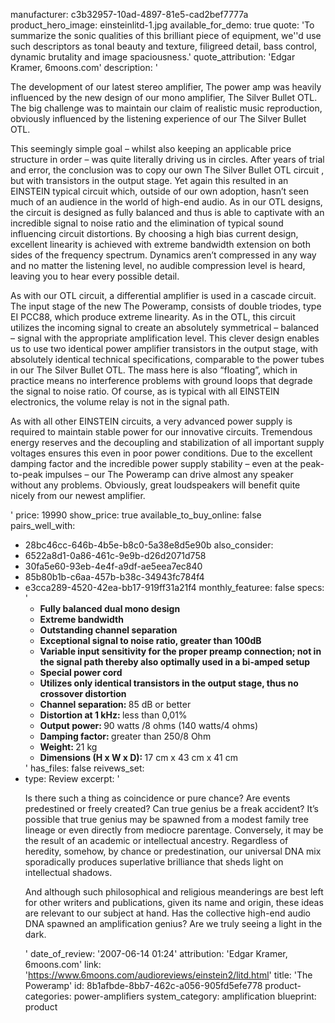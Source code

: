 manufacturer: c3b32957-10ad-4897-81e5-cad2bef7777a
product_hero_image: einsteinlitd-1.jpg
available_for_demo: true
quote: 'To summarize the sonic qualities of this brilliant piece of equipment, we''d use such descriptors as tonal beauty and texture, filigreed detail, bass control, dynamic brutality and image spaciousness.'
quote_attribution: 'Edgar Kramer, 6moons.com'
description: '<p>The development of our latest stereo amplifier, The power amp was heavily influenced by the new design of our mono amplifier, The Silver Bullet OTL. The big challenge was to maintain our claim of realistic music reproduction, obviously influenced by the listening experience of our The Silver Bullet OTL.</p><p>This seemingly simple goal – whilst also keeping an applicable price structure in order – was quite literally driving us in circles. After years of trial and error, the conclusion was to copy our own The Silver Bullet OTL circuit , but with transistors in the output stage. Yet again this resulted in an EINSTEIN typical circuit which, outside of our own adoption, hasn’t seen much of an audience in the world of high-end audio. As in our OTL designs, the circuit is designed as fully balanced and thus is able to captivate with an incredible signal to noise ratio and the elimination of typical sound influencing circuit distortions. By choosing a high bias current design, excellent linearity is achieved with extreme bandwidth extension on both sides of the frequency spectrum. Dynamics aren’t compressed in any way and no matter the&nbsp;listening level, no audible compression level is heard, leaving you to hear every possible detail.</p><p>As with our OTL circuit, a differential amplifier is used in a cascade circuit. The input stage of the new The Poweramp, consists of double triodes, type EI PCC88, which produce extreme linearity. As in the OTL, this circuit utilizes the incoming signal to create an absolutely symmetrical – balanced – signal with the appropriate amplification level. This clever design enables us to use two identical power amplifier transistors in the output stage, with absolutely identical technical specifications, comparable to the power tubes in our The Silver Bullet OTL. The mass here is also “floating”, which in practice means no interference problems with ground loops that degrade the signal to noise ratio. Of course, as is typical with all EINSTEIN electronics, the volume relay is not in the signal path.</p><p>As with all other EINSTEIN circuits, a very advanced power supply is required to maintain stable power for our innovative circuits. Tremendous energy reserves and the decoupling and stabilization of all important supply voltages ensures this even in poor power conditions. Due to the excellent damping factor and the incredible power supply stability – even at the peak-to-peak impulses – our The Poweramp can drive almost any speaker without any problems. Obviously, great loudspeakers will benefit quite nicely from our newest amplifier.</p>'
price: 19990
show_price: true
available_to_buy_online: false
pairs_well_with:
  - 28bc46cc-646b-4b5e-b8c0-5a38e8d5e90b
also_consider:
  - 6522a8d1-0a86-461c-9e9b-d26d2071d758
  - 30fa5e60-93eb-4e4f-a9df-ae5eea7ec840
  - 85b80b1b-c6aa-457b-b38c-34943fc784f4
  - e3cca289-4520-42ea-bb17-919ff31a21f4
monthly_featuree: false
specs: '<ul><li><strong>Fully balanced dual mono design</strong></li><li><strong>Extreme bandwidth</strong></li><li><strong>Outstanding channel separation</strong></li><li><strong>Exceptional signal to noise ratio, greater than 100dB</strong></li><li><strong>Variable input sensitivity for the proper preamp connection; not in the signal path thereby also optimally used in a bi-amped setup</strong></li><li><strong>Special power cord</strong></li><li><strong>Utilizes only identical transistors in the output stage, thus no crossover distortion</strong></li><li><strong>Channel separation:&nbsp;</strong>85 dB or better</li><li><strong>Distortion at 1 kHz:&nbsp;</strong>less than 0,01%</li><li><strong>Output power:&nbsp;</strong>90 watts /8 ohms (140 watts/4 ohms)</li><li><strong>Damping factor:&nbsp;</strong>greater than 250/8 Ohm</li><li><strong>Weight:&nbsp;</strong>21 kg</li><li><strong>Dimensions (H x W x D):&nbsp;</strong>17 cm x 43 cm x 41 cm&nbsp;&nbsp;</li></ul>'
has_files: false
reivews_set:
  -
    type: Review
    excerpt: '<p>Is there such a thing as coincidence or pure chance? Are events predestined or freely created? Can true genius be a freak accident? It’s possible that true genius may be spawned from a modest family tree lineage or even directly from mediocre parentage. Conversely, it may be the result of an academic or intellectual ancestry. Regardless of heredity, somehow, by chance or predestination, our universal DNA mix sporadically produces superlative brilliance that sheds light on intellectual shadows.</p><p>And although such philosophical and religious meanderings are best left for other writers and publications, given its name and origin, these ideas are relevant to our subject at hand. Has the collective high-end audio DNA spawned an amplification genius? Are we truly seeing a light in the dark.</p>'
    date_of_review: '2007-06-14 01:24'
    attribution: 'Edgar Kramer, 6moons.com'
    link: 'https://www.6moons.com/audioreviews/einstein2/litd.html'
title: 'The Poweramp'
id: 8b1afbde-8bb7-462c-a056-905fd5efe778
product-categories: power-amplifiers
system_category: amplification
blueprint: product
